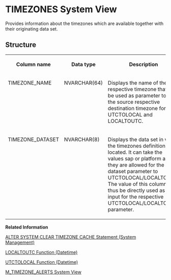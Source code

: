 <!-- loioadeba8e5b0c04b1880800f3e06b455b4 -->

# TIMEZONES System View

Provides information about the timezones which are available together with their originating data set.



## Structure


<table>
<tr>
<th valign="top">

Column name



</th>
<th valign="top">

Data type



</th>
<th valign="top">

Description



</th>
</tr>
<tr>
<td valign="top">

TIMEZONE\_NAME



</td>
<td valign="top">

NVARCHAR\(64\)



</td>
<td valign="top">

Displays the name of the respective timezone that can be used as parameter to give the source respective destination timezone for UTCTOLOCAL and LOCALTOUTC.



</td>
</tr>
<tr>
<td valign="top">

TIMEZONE\_DATASET



</td>
<td valign="top">

NVARCHAR\(8\)



</td>
<td valign="top">

Displays the data set in which the timezones definition is located. It can take the values sap or platform as they are allowed for the dataset parameter to UTCTOLOCAL/LOCALTOUTC. The value of this column can thus be directly used as an input for the respective UTCTOLOCAL/LOCALTOUTC parameter.



</td>
</tr>
</table>

**Related Information**  


[ALTER SYSTEM CLEAR TIMEZONE CACHE Statement \(System Management\)](../../010-SQL-Reference/012-SQL-Statements/alter-system-clear-timezone-cache-statement-system-management-a780495.md "Clears cached timezone definitions.")

[LOCALTOUTC Function \(Datetime\)](../../010-SQL-Reference/011-SQL-Functions/localtoutc-function-datetime-20e39ac.md "A timestamp parameter holding the time to be converted between UTC and local time.")

[UTCTOLOCAL Function \(Datetime\)](../../010-SQL-Reference/011-SQL-Functions/utctolocal-function-datetime-20f52f4.md "Converts the specified timestamp between UTC and local time.")

[M\_TIMEZONE\_ALERTS System View](../022-Monitoring-Views/m-timezone-alerts-system-view-fc82c6c.md "Provides information about alerts relating to the status of SAP HANA internal timezone conversion.")

